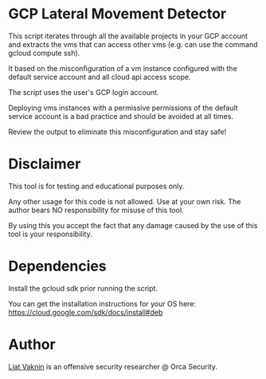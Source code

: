 # GCP Lateral Movement Detector 

This script iterates through all the available projects in your GCP account and extracts the vms that can access other vms (e.g. can use the command gcloud compute ssh).

It based on the misconfiguration of a vm instance configured with the default service account and all cloud api access scope.

The script uses the user's GCP login account.

Deploying vms instances with a permissive permissions of the default service account is a bad practice and should be avoided at all times.

Review the output to eliminate this misconfiguration and stay safe!

# Disclaimer
This tool is for testing and educational purposes only. 

Any other usage for this code is not allowed. 
Use at your own risk.
The author bears NO responsibility for misuse of this tool.

By using this you accept the fact that any damage caused by the use of this tool is your responsibility.

# Dependencies
Install the gcloud sdk prior running the script.

You can get the installation instructions for your OS here:
https://cloud.google.com/sdk/docs/install#deb

# Author
<a href="https://twitter.com/ellicho007">Liat Vaknin</a> is an offensive security researcher @ Orca Security.
